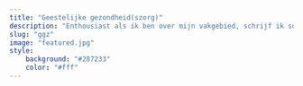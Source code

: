 ```yaml
---
title: "Geestelijke gezondheid(szorg)"
description: "Enthousiast als ik ben over mijn vakgebied, schrijf ik soms stukjes over de GGZ. In sommige gevallen zijn deze artikelen vrij algemeen en kunnen ze ook vallen onder de categorie "Mens en Maatscahppij", maar in andere gevallen is het zeer specifiek vooral voor vakliefhebbers. Vandaar een extra categorie!"
slug: "ggz"
image: "featured.jpg"
style:
    background: "#287233"
    color: "#fff"
---
```

